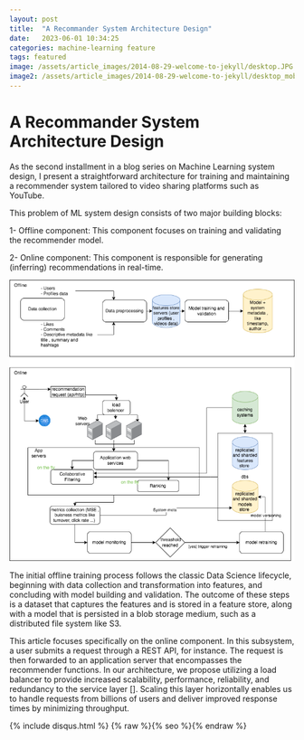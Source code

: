 ```yaml
---
layout: post
title:  "A Recommander System Architecture Design"
date:   2023-06-01 10:34:25
categories: machine-learning feature
tags: featured
image: /assets/article_images/2014-08-29-welcome-to-jekyll/desktop.JPG
image2: /assets/article_images/2014-08-29-welcome-to-jekyll/desktop_mobile.jpeg
---
```

# **A Recommander System Architecture Design**

As the second installment in a blog series on Machine Learning system design, I present a straightforward architecture for training and maintaining a recommender system tailored to video sharing platforms such as YouTube.

This problem of ML system design consists of two major building blocks:

1- Offline component: This component focuses on training and validating the recommender model.

2- Online component: This component is responsible for generating (inferring) recommendations in real-time.

![Figure 1- System architecture design](/assets/article_images/rec_sys_simple_design/sysdiag.png)

The initial offline training process follows the classic Data Science lifecycle, beginning with data collection and transformation into features, and concluding with model building and validation. The outcome of these steps is a dataset that captures the features and is stored in a feature store, along with a model that is persisted in a blob storage medium, such as a distributed file system like S3.

This article focuses specifically on the online component. In this subsystem, a user submits a request through a REST API, for instance. The request is then forwarded to an application server that encompasses the recommender functions. In our architecture, we propose utilizing a load balancer to provide increased scalability, performance, reliability, and redundancy to the service layer []. Scaling this layer horizontally enables us to handle requests from billions of users and deliver improved response times by minimizing throughput.


{% include disqus.html %}
{% raw %}{% seo %}{% endraw %}



